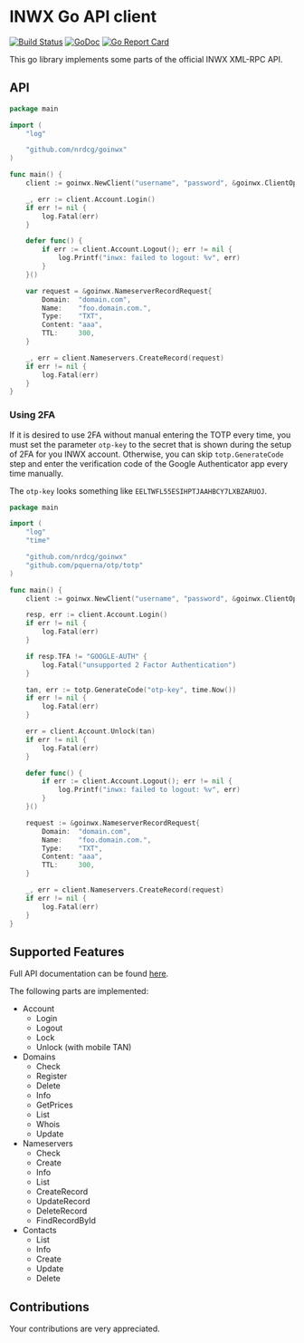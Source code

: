 # INWX Go API client

[![Build Status](https://travis-ci.com/nrdcg/goinwx.svg?branch=master)](https://travis-ci.com/nrdcg/goinwx)
[![GoDoc](https://godoc.org/github.com/nrdcg/goinwx?status.svg)](https://godoc.org/github.com/nrdcg/goinwx)
[![Go Report Card](https://goreportcard.com/badge/github.com/nrdcg/goinwx)](https://goreportcard.com/report/github.com/nrdcg/goinwx)

This go library implements some parts of the official INWX XML-RPC API.

## API

```go
package main

import (
	"log"

	"github.com/nrdcg/goinwx"
)

func main() {
	client := goinwx.NewClient("username", "password", &goinwx.ClientOptions{Sandbox: true})

	_, err := client.Account.Login()
	if err != nil {
		log.Fatal(err)
	}

	defer func() {
		if err := client.Account.Logout(); err != nil {
			log.Printf("inwx: failed to logout: %v", err)
		}
	}()

	var request = &goinwx.NameserverRecordRequest{
		Domain:  "domain.com",
		Name:    "foo.domain.com.",
		Type:    "TXT",
		Content: "aaa",
		TTL:     300,
	}

	_, err = client.Nameservers.CreateRecord(request)
	if err != nil {
		log.Fatal(err)
	}
}
```

### Using 2FA

If it is desired to use 2FA without manual entering the TOTP every time,
you must set the parameter `otp-key` to the secret that is shown during the setup of 2FA for you INWX account.
Otherwise, you can skip `totp.GenerateCode` step and enter the verification code of the Google Authenticator app every time manually.

The `otp-key` looks something like `EELTWFL55ESIHPTJAAHBCY7LXBZARUOJ`.

```go
package main

import (
	"log"
	"time"

	"github.com/nrdcg/goinwx"
	"github.com/pquerna/otp/totp"
)

func main() {
	client := goinwx.NewClient("username", "password", &goinwx.ClientOptions{Sandbox: true})

	resp, err := client.Account.Login()
	if err != nil {
		log.Fatal(err)
	}

	if resp.TFA != "GOOGLE-AUTH" {
		log.Fatal("unsupported 2 Factor Authentication")
	}

	tan, err := totp.GenerateCode("otp-key", time.Now())
	if err != nil {
		log.Fatal(err)
	}

	err = client.Account.Unlock(tan)
	if err != nil {
		log.Fatal(err)
	}

	defer func() {
		if err := client.Account.Logout(); err != nil {
			log.Printf("inwx: failed to logout: %v", err)
		}
	}()

	request := &goinwx.NameserverRecordRequest{
		Domain:  "domain.com",
		Name:    "foo.domain.com.",
		Type:    "TXT",
		Content: "aaa",
		TTL:     300,
	}

	_, err = client.Nameservers.CreateRecord(request)
	if err != nil {
		log.Fatal(err)
	}
}
```

## Supported Features

Full API documentation can be found [here](https://www.inwx.de/en/help/apidoc).

The following parts are implemented:

* Account
  * Login
  * Logout
  * Lock
  * Unlock (with mobile TAN)
* Domains
  * Check
  * Register
  * Delete
  * Info
  * GetPrices
  * List
  * Whois
  * Update
* Nameservers
  * Check
  * Create
  * Info
  * List
  * CreateRecord
  * UpdateRecord
  * DeleteRecord
  * FindRecordById
* Contacts
  * List 
  * Info
  * Create
  * Update
  * Delete

## Contributions

Your contributions are very appreciated.
